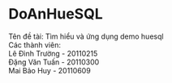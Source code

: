 # DoAnHueSQL
Tên đề tài: Tìm hiểu và ứng dụng demo huesql               
Các thành viên:                  
Lê Đình Trường - 20110215        
Đặng Văn Tuấn - 20110300          
Mai Bảo Huy - 20110609           
